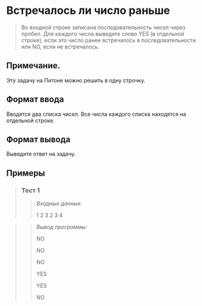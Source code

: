 # Встречалось ли число раньше

>Во входной строке записана последовательность чисел через пробел. Для каждого числа выведите слово YES (в отдельной строке), если это число ранее встречалось в последовательности или NO, если не встречалось.



## Примечание.

Эту задачу на Питоне можно решить в одну строчку.

## Формат ввода

Вводятся два списка чисел. Все числа каждого списка находятся на отдельной строке.


## Формат вывода

Выведите ответ на задачу.

 ## Примеры
>
>### Тест 1
>>
>>*Входные данные:*
>>
>>1 2 3 2 3 4
>>
>>

>>*Вывод программы:*
>>
>>NO
>>
>>NO
>>
>>NO
>>
>>YES
>>
>>YES
>>
>>NO


